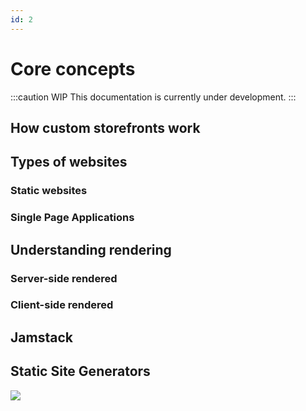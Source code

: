 ```yaml
---
id: 2
---
```


# Core concepts

:::caution WIP
This documentation is currently under development.
:::

## How custom storefronts work

## Types of websites

### Static websites

### Single Page Applications

## Understanding rendering

### Server-side rendered

### Client-side rendered

## Jamstack

## Static Site Generators

![](https://vtexhelp.vtexassets.com/assets/docs/src/StaticSiteGenerator___8cbe91c9104700581f219dd6affeeb11.jpg)
